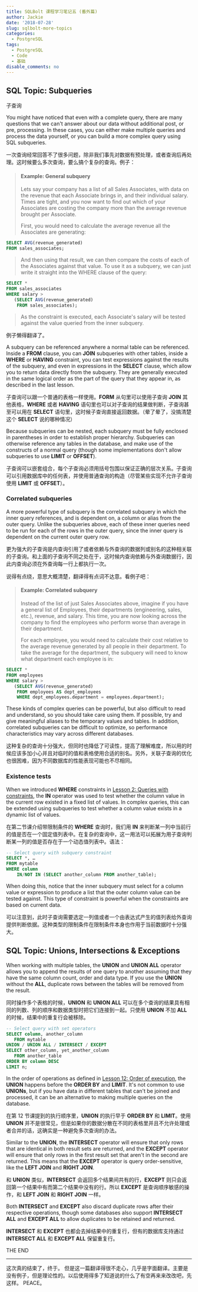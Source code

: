 ```yaml
---
title: SQLBolt 课程学习笔记五 (番外篇)
author: Jackie
date: '2018-07-28'
slug: sqlbolt-more-topics
categories:
  - PostgreSQL
tags:
  - PostgreSQL
  - Code
  - 基础
disable_comments: no
---
```


## SQL Topic: Subqueries

子查询

You might have noticed that even with a complete query, there are many questions that we can't answer about our data without additional post, or pre, processing. In these cases, you can either make multiple queries and process the data yourself, or you can build a more complex query using SQL subqueries.

一次查询经常回答不了很多问题，除非我们事先对数据有预处理，或者查询后再处理。这时候要么多次查询，要么搞个复杂的查询。例子：

> #### Example: General subquery
> Lets say your company has a list of all Sales Associates, with data on the revenue that each Associate brings in, and their individual salary. Times are tight, and you now want to find out which of your Associates are costing the company more than the average revenue brought per Associate.
>
> First, you would need to calculate the average revenue all the Associates are generating:
>
```sql
SELECT AVG(revenue_generated)
FROM sales_associates;
```
>And then using that result, we can then compare the costs of each of the Associates against that value. To use it as a subquery, we can just write it straight into the WHERE clause of the query:
>
```sql
SELECT *
FROM sales_associates
WHERE salary > 
   (SELECT AVG(revenue_generated)
    FROM sales_associates);
```
>As the constraint is executed, each Associate's salary will be tested against the value queried from the inner subquery.

例子懒得翻译了。

A subquery can be referenced anywhere a normal table can be referenced. Inside a **FROM** clause, you can **JOIN** subqueries with other tables, inside a **WHERE** or **HAVING** constraint, you can test expressions against the results of the subquery, and even in expressions in the **SELECT** clause, which allow you to return data directly from the subquery. They are generally executed in the same logical order as the part of the query that they appear in, as described in the last lesson.

子查询可以跟一个普通的表格一样使用。**FORM** 从句里可以使用子查询 **JOIN** 其他表格，**WHERE** 或者 **HAVING** 语句里也可以对子查询的结果做判断，子查询甚至可以用在 **SELECT** 语句里，这时候子查询直接返回数据。（晕了晕了，没搞清楚这个 **SELECT** 说的哪种情况）


Because subqueries can be nested, each subquery must be fully enclosed in parentheses in order to establish proper hierarchy. Subqueries can otherwise reference any tables in the database, and make use of the constructs of a normal query (though some implementations don't allow subqueries to use  **LIMIT** or **OFFSET**).

子查询可以嵌套组合，每个子查询必须用括号包围以保证正确的层次关系。子查询可以引用数据库中的任何表，并使用普通查询的构造（尽管某些实现不允许子查询使用 **LIMIT** 或 **OFFSET**）。

### Correlated subqueries

A more powerful type of subquery is the correlated subquery in which the inner query references, and is dependent on, a column or alias from the outer query. Unlike the subqueries above, each of these inner queries need to be run for each of the rows in the outer query, since the inner query is dependent on the current outer query row.

更为强大的子查询是内查询引用了或者依赖与外查询的数据列或别名的这种相关联的子查询。和上面的子查询不同之处在于，这时候内查询依赖与外查询数据行，因此内查询必须在外查询每一行上都执行一次。

说得有点绕，意思大概清楚，翻译得有点词不达意。看例子吧：

> #### Example: Correlated subquery
> Instead of the list of just Sales Associates above, imagine if you have a general list of Employees, their departments (engineering, sales, etc.), revenue, and salary. This time, you are now looking across the company to find the employees who perform worse than average in their department.
>
> For each employee, you would need to calculate their cost relative to the average revenue generated by all people in their department. To take the average for the department, the subquery will need to know what department each employee is in:
```sql
SELECT *
FROM employees
WHERE salary > 
   (SELECT AVG(revenue_generated)
    FROM employees AS dept_employees
    WHERE dept_employees.department = employees.department);
```

These kinds of complex queries can be powerful, but also difficult to read and understand, so you should take care using them. If possible, try and give meaningful aliases to the temporary values and tables. In addition, correlated subqueries can be difficult to optimize, so performance characteristics may vary across different databases.

这种复杂的查询十分强大，但同时也降低了可读性，提高了理解难度，所以用的时候应该多加小心并且对临时的值和表格使用合适的别名。另外，关联子查询的优化也很困难，因为不同数据库的性能表现可能也不尽相同。


### Existence tests

When we introduced **WHERE** constraints in [Lesson 2: Queries with constraints](https://sqlbolt.com/lesson/select_queries_with_constraints), the **IN** operator was used to test whether the column value in the current row existed in a fixed list of values. In complex queries, this can be extended using subqueries to test whether a column value exists in a dynamic list of values.

在第二节课介绍带限制条件的 **WHERE** 查询时，我们用 **IN** 来判断某一列中当前行的值是否在一个固定值列表中。在复杂的查询中，这一用法可以拓展为用子查询判断某一列的值是否存在于一个动态值列表中。语法：

```sql
-- Select query with subquery constraint
SELECT *, …
FROM mytable
WHERE column
    IN/NOT IN (SELECT another_column FROM another_table);
```

When doing this, notice that the inner subquery must select for a column value or expression to produce a list that the outer column value can be tested against. This type of constraint is powerful when the constraints are based on current data.

可以注意到，此时子查询需要选定一列值或者一个由表达式产生的值列表给外查询提供判断依据。这种类型的限制条件在限制条件本身也作用于当前数据时十分强大。

## SQL Topic: Unions, Intersections & Exceptions

When working with multiple tables, the **UNION** and **UNION ALL** operator allows you to append the results of one query to another assuming that they have the same column count, order and data type. If you use the **UNION** without the **ALL**, duplicate rows between the tables will be removed from the result.

同时操作多个表格的时候，**UNION** 和 **UNION ALL** 可以在多个查询的结果具有相同的列数、列的顺序和数据类型时把它们连接到一起。只使用 **UNION** 不加 **ALL** 的时候，结果中的重复行会被移除。

```sql
-- Select query with set operators
SELECT column, another_column
   FROM mytable
UNION / UNION ALL / INTERSECT / EXCEPT
SELECT other_column, yet_another_column
   FROM another_table
ORDER BY column DESC
LIMIT n;
```

In the order of operations as defined in [Lesson 12: Order of execution](https://sqlbolt.com/lesson/select_queries_order_of_execution), the **UNION** happens before the  **ORDER BY** and **LIMIT**. It's not common to use **UNIONs**, but if you have data in different tables that can't be joined and processed, it can be an alternative to making multiple queries on the database.

在第 12 节课提到的执行顺序里，**UNION** 的执行早于 **ORDER BY** 和 **LIMIT**。使用 **UNION** 并不是很常见，但是如果你的数据分散在不同的表格里并且不允许处理或者合并的话，这确实是一种避免多次查询的办法。

Similar to the **UNION**, the **INTERSECT** operator will ensure that only rows that are identical in both result sets are returned, and the **EXCEPT** operator will ensure that only rows in the first result set that aren't in the second are returned. This means that the **EXCEPT** operator is query order-sensitive, like the **LEFT JOIN** and **RIGHT JOIN**.

和 **UNION** 类似，**INTERSECT** 会返回多个结果间共有的行，**EXCEPT** 则只会返回第一个结果中有而第二个结果中没有的行。所以 **EXCEPT** 是查询顺序敏感的操作，和 **LEFT JOIN** 和 **RIGHT JOIN** 一样。

Both **INTERSECT** and **EXCEPT** also discard duplicate rows after their respective operations, though some databases also support **INTERSECT ALL** and **EXCEPT ALL** to allow duplicates to be retained and returned.

**INTERSECT** 和 **EXCEPT** 也都会去掉结果中的重复行，但有的数据库支持通过  **INTERSECT ALL** 和 **EXCEPT ALL** 保留重复行。

THE END

------

这次真的结束了，终于。
但是这一篇翻译得很不走心，几乎是字面翻译。主要是没有例子，但是理论性的。以后使用得多了知道说的什么了有空再来来改改吧，先这样。 PEACE。